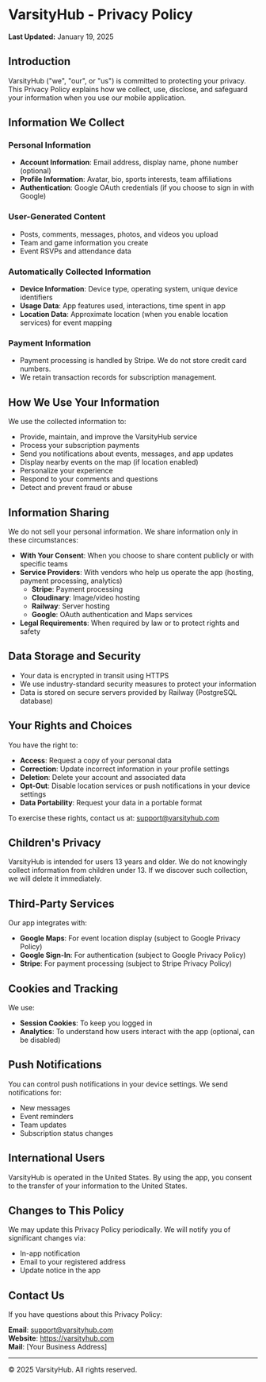 # VarsityHub - Privacy Policy

**Last Updated:** January 19, 2025

## Introduction

VarsityHub ("we", "our", or "us") is committed to protecting your privacy. This Privacy Policy explains how we collect, use, disclose, and safeguard your information when you use our mobile application.

## Information We Collect

### Personal Information
- **Account Information**: Email address, display name, phone number (optional)
- **Profile Information**: Avatar, bio, sports interests, team affiliations
- **Authentication**: Google OAuth credentials (if you choose to sign in with Google)

### User-Generated Content
- Posts, comments, messages, photos, and videos you upload
- Team and game information you create
- Event RSVPs and attendance data

### Automatically Collected Information
- **Device Information**: Device type, operating system, unique device identifiers
- **Usage Data**: App features used, interactions, time spent in app
- **Location Data**: Approximate location (when you enable location services) for event mapping

### Payment Information
- Payment processing is handled by Stripe. We do not store credit card numbers.
- We retain transaction records for subscription management.

## How We Use Your Information

We use the collected information to:
- Provide, maintain, and improve the VarsityHub service
- Process your subscription payments
- Send you notifications about events, messages, and app updates
- Display nearby events on the map (if location enabled)
- Personalize your experience
- Respond to your comments and questions
- Detect and prevent fraud or abuse

## Information Sharing

We do not sell your personal information. We share information only in these circumstances:

- **With Your Consent**: When you choose to share content publicly or with specific teams
- **Service Providers**: With vendors who help us operate the app (hosting, payment processing, analytics)
  - **Stripe**: Payment processing
  - **Cloudinary**: Image/video hosting
  - **Railway**: Server hosting
  - **Google**: OAuth authentication and Maps services
- **Legal Requirements**: When required by law or to protect rights and safety

## Data Storage and Security

- Your data is encrypted in transit using HTTPS
- We use industry-standard security measures to protect your information
- Data is stored on secure servers provided by Railway (PostgreSQL database)

## Your Rights and Choices

You have the right to:
- **Access**: Request a copy of your personal data
- **Correction**: Update incorrect information in your profile settings
- **Deletion**: Delete your account and associated data
- **Opt-Out**: Disable location services or push notifications in your device settings
- **Data Portability**: Request your data in a portable format

To exercise these rights, contact us at: support@varsityhub.com

## Children's Privacy

VarsityHub is intended for users 13 years and older. We do not knowingly collect information from children under 13. If we discover such collection, we will delete it immediately.

## Third-Party Services

Our app integrates with:
- **Google Maps**: For event location display (subject to Google Privacy Policy)
- **Google Sign-In**: For authentication (subject to Google Privacy Policy)
- **Stripe**: For payment processing (subject to Stripe Privacy Policy)

## Cookies and Tracking

We use:
- **Session Cookies**: To keep you logged in
- **Analytics**: To understand how users interact with the app (optional, can be disabled)

## Push Notifications

You can control push notifications in your device settings. We send notifications for:
- New messages
- Event reminders
- Team updates
- Subscription status changes

## International Users

VarsityHub is operated in the United States. By using the app, you consent to the transfer of your information to the United States.

## Changes to This Policy

We may update this Privacy Policy periodically. We will notify you of significant changes via:
- In-app notification
- Email to your registered address
- Update notice in the app

## Contact Us

If you have questions about this Privacy Policy:

**Email**: support@varsityhub.com  
**Website**: https://varsityhub.com  
**Mail**: [Your Business Address]

---

© 2025 VarsityHub. All rights reserved.
